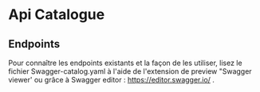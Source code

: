 # Api Catalogue

## Endpoints

Pour connaître les endpoints existants et la façon de les utiliser, lisez le fichier Swagger-catalog.yaml à l'aide de l'extension de preview "Swagger viewer' ou grâce à Swagger editor : https://editor.swagger.io/ .
